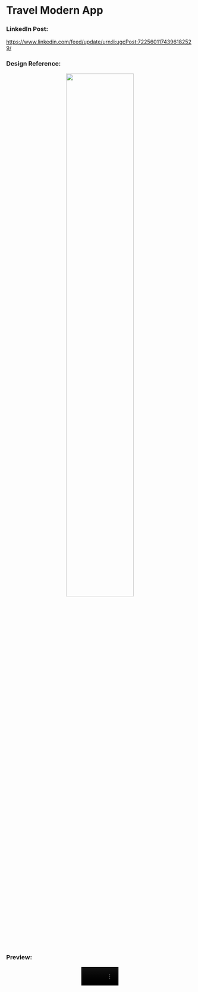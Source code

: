 # Travel Modern App

### LinkedIn Post:
https://www.linkedin.com/feed/update/urn:li:ugcPost:7225601174396182529/

### Design Reference:
<p align="center" width="50%">
    <img width="60%" src="https://github.com/user-attachments/assets/8e375a9c-bdf5-4383-9dfc-d17083bf6281">
</p>

### Preview:
<div align="center">
  <video src="https://github.com/user-attachments/assets/6993b3b9-c4b0-44fe-8fd2-a334d2d77197" width="100"</video>
</div>

